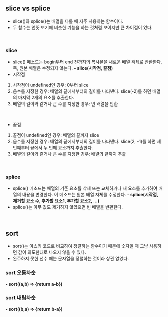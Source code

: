 ## slice vs splice
- slice()와 splice()는 배열을 다룰 때 자주 사용하는 함수이다.
- 두 함수는 언뜻 보기에 비슷한 기능을 하는 것처럼 보이지만 큰 차이점이 있다.
<br>

### slice
- slice() 메소드는 begin부터 end 전까지의 복사본을 새로운 배열 객체로 반환한다. 즉, 원본 배열은 수정되지 않는다.
**- slice(시작점, 끝점)**
- 시작점
1. 시작점이 undefined인 경우: 0부터 slice
2. 음수를 지정한 경우: 배열의 끝에서부터의 길이를 나타낸다. slice(-2)를 하면 배열의 마지막 2개의 요소를 추출한다.
3. 배열의 길이와 같거나 큰 수를 지정한 경우: 빈 배열을 반환
<br>

- 끝점
1. 끝점이 undefined인 경우: 배열의 끝까지 slice
2. 음수를 지정한 경우: 배열의 끝에서부터의 길이를 나타낸다. slice(2, -1)를 하면 세 번째부터 끝에서 두 번째 요소까지 추출한다.
3. 배열의 길이와 같거나 큰 수를 지정한 경우: 배열의 끝까지 추출
<br>

### splice
- splice() 메소드는 배열의 기존 요소를 삭제 또는 교체하거나 새 요소를 추가하여 배열의 내용을 변경한다. 이 메소드는 원본 배열 자체를 수정한다.
**- splice(시작점, 제거할 요소 수, 추가할 요소1, 추가할 요소2, ...)**
- splice()는 아무 값도 제거하지 않았으면 빈 배열을 반환한다.
<br>

## sort
- sort()는 아스키 코드로 비교하여 정렬하는 함수이기 때문에 숫자일 때 그냥 사용하면 값이 의도한대로 나오지 않을 수 있다.
- 완주하지 못한 선수 때는 문자열을 정렬하는 것이라 상관 없었다.
### sort 오름차순
**- sort((a,b) => {return a-b})**
<br>

### sort 내림차순
**- sort((b,a) => {return b-a})**